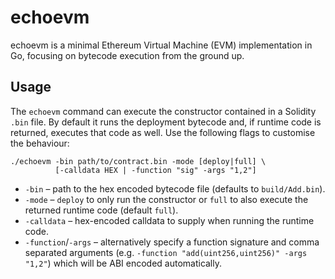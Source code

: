 # echoevm

echoevm is a minimal Ethereum Virtual Machine (EVM) implementation in Go, focusing on bytecode execution from the ground up.

## Usage

The `echoevm` command can execute the constructor contained in a Solidity
`.bin` file. By default it runs the deployment bytecode and, if runtime code is
returned, executes that code as well. Use the following flags to customise the
behaviour:

```
./echoevm -bin path/to/contract.bin -mode [deploy|full] \ 
          [-calldata HEX | -function "sig" -args "1,2"]
```

- `-bin`  – path to the hex encoded bytecode file (defaults to `build/Add.bin`).
- `-mode` – `deploy` to only run the constructor or `full` to also execute the
  returned runtime code (default `full`).
- `-calldata` – hex-encoded calldata to supply when running the runtime code.
- `-function`/`-args` – alternatively specify a function signature and comma
  separated arguments (e.g. `-function "add(uint256,uint256)" -args "1,2"`)
  which will be ABI encoded automatically.
